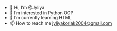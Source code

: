 - 👋 Hi, I’m @Jyliya
- 👀 I’m interested in Python OOP
- 🌱 I’m currently learning HTML
- 📫 How to reach me jyliyakoriak2004@gmail.com
